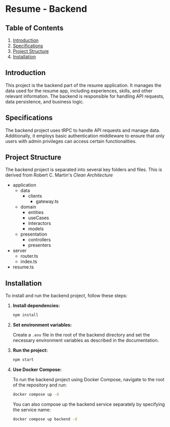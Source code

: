 # Resume - Backend

## Table of Contents

1. [Introduction](#introduction)
2. [Specifications](#specifications)
3. [Project Structure](#project-structure)
4. [Installation](#installation)

## Introduction

This project is the backend part of the resume application. It manages the data used for the resume app, including experiences, skills, and other relevant information. The backend is responsible for handling API requests, data persistence, and business logic.

## Specifications

The backend project uses tRPC to handle API requests and manage data. Additionally, it employs basic authentication middleware to ensure that only users with admin privileges can access certain functionalities.

## Project Structure

The backend project is separated into several key folders and files. This is derived from Robert C. Martin's _Clean Architecture_

- application
  - data
    - clients
      - gateway.ts
  - domain
    - entities
    - useCases
    - interactors
    - models
  - presentation
    - controllers
    - presenters
- server
  - router.ts
  - index.ts
- resume.ts

## Installation

To install and run the backend project, follow these steps:

1. **Install dependencies:**

   ```sh
   npm install
   ```

2. **Set environment variables:**

   Create a `.env` file in the root of the backend directory and set the necessary environment variables as described in the documentation.

3. **Run the project:**

   ```sh
   npm start
   ```

4. **Use Docker Compose:**

   To run the backend project using Docker Compose, navigate to the root of the repository and run:

   ```sh
   docker compose up -d
   ```

   You can also compose up the backend service separately by specifying the service name:

   ```sh
   docker compose up backend -d
   ```
